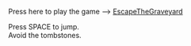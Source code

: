 Press here to play the game --> [EscapeTheGraveyard](https://viktornikolov069.github.io/EscapeTheGraveyard/)

Press SPACE to jump. <br />
Avoid the tombstones.
